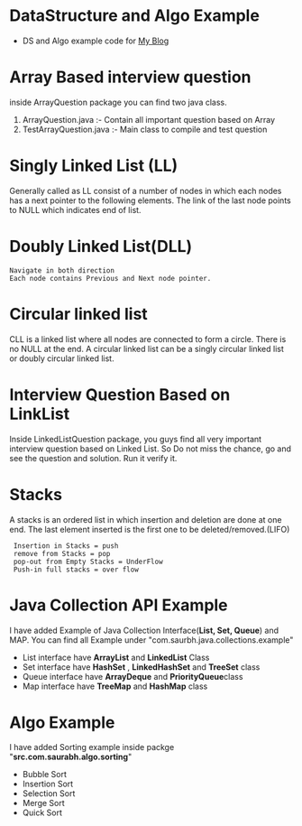 # DataStructure and Algo Example
- DS and Algo example code for <a href="http://saurabhsharma123k.blogspot.com">My Blog</a>

# Array Based interview question
inside ArrayQuestion package you can find two java class.
 1. ArrayQuestion.java :- Contain all important question based on Array
 2. TestArrayQuestion.java :- Main class to compile and test question

# Singly Linked List (LL)
Generally called as LL consist of a number of nodes in which each nodes has a next pointer to the following elements.
The link of the last node points to NULL which indicates end of list.

# Doubly Linked List(DLL)
    Navigate in both direction
    Each node contains Previous and Next node pointer.
     
# Circular linked list
CLL is a linked list where all nodes are connected to form a circle. 
There is no NULL at the end. A circular linked list can be a singly circular linked list or 
doubly circular linked list.

# Interview Question Based on LinkList
Inside LinkedListQuestion package, you guys find all very important interview question based on Linked List.
So Do not miss the chance, go and see the question and solution. Run it verify it. 

# Stacks
A stacks is an ordered list in which insertion and deletion are done at one end.
The last element inserted is the first one to be deleted/removed.(LIFO)

     Insertion in Stacks = push
	 remove from Stacks = pop
	 pop-out from Empty Stacks = UnderFlow
	 Push-in full stacks = over flow

# Java Collection API Example
I have added Example of Java Collection Interface(<b>List, Set, Queue</b>) and MAP.  You can find all Example under  "com.saurbh.java.collections.example"

- List interface have <b>ArrayList</b> and <b>LinkedList</b> Class
- Set interface have <b>HashSet</b> , <b> LinkedHashSet</b> and <b>TreeSet</b> class
- Queue interface  have <b>ArrayDeque</b> and <b>PriorityQueue</b>class
- Map interface have <b>TreeMap</b> and <b>HashMap</b> class

# Algo Example
I have added Sorting example inside packge "<b>src.com.saurabh.algo.sorting</b>"

- Bubble Sort
- Insertion Sort
- Selection Sort
- Merge Sort
- Quick Sort
